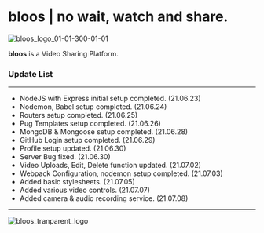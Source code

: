 # bloos | no wait, watch and share.

![bloos_logo_01-01-300-01-01](https://user-images.githubusercontent.com/70316567/124351090-62905100-dc33-11eb-99a3-078d8c5e931c.png)

**bloos** is a Video Sharing Platform.

### Update List

---

- NodeJS with Express initial setup completed. (21.06.23)
- Nodemon, Babel setup completed. (21.06.24)
- Routers setup completed. (21.06.25)
- Pug Templates setup completed. (21.06.26)
- MongoDB & Mongoose setup completed. (21.06.28)
- GitHub Login setup completed. (21.06.29)
- Profile setup updated. (21.06.30)
- Server Bug fixed. (21.06.30)
- Video Uploads, Edit, Delete function updated. (21.07.02)
- Webpack Configuration, nodemon setup completed. (21.07.03)
- Added basic stylesheets. (21.07.05)
- Added various video controls. (21.07.07)
- Added camera & audio recording service. (21.07.08)

---

![bloos_tranparent_logo](https://user-images.githubusercontent.com/70316567/124351096-66bc6e80-dc33-11eb-94e2-2af9f960c18d.png)
